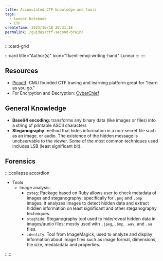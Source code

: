 ```yaml
---
title: Accumulated CTF knowledge and tools
tags:
  - Lunear Notebook
  - CTF
createTime: 2025/10/18 20:31:18
permalink: /guides/ctf-second-brain/
---
```


::::card-grid

:::card title="Author(s)" icon="fluent-emoji:writing-hand"
Lunear
:::
::::

## Resources

- [Picoctf](https://picoctf.org/): CMU founded CTF traning and learning platform great for "learn as you go."
- For Encrpytion and Decryption: [CyberChief](https://gchq.github.io/CyberChef/)

## General Knowledge

- **Base64 encoding:** transforms any binary data (like images or files) into a string of printable ASCII characters
- **Steganography** method that hides information in a non-secret file such as an image, or audio. The existence of the hidden message is unobservable to the viewer. Some of the most common techniques used includes LSB (least significant bit).

## Forensics

:::::collapse accordion

- Tools
  - Image analysis:
    - `zsteg`: Package based on Ruby allows user to check metadata of images and steganography; specifically for `.png` and `,bmp` images. It analyzes images to detect hidden data and extract hiddien information on least significant and other steganography techniques.
    - `steghide`: Steganography tool used to hide/reveal hidden data in images/audio files; mostly used with `.jpeg`, `.bmp`, `.wav`, and `.au` files.
    - `identify`: Tool from ImageMagick, used to analyze and display information about image files such as image format, dimensions, file size, medatadata and properties.

:::::
